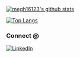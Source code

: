 [![megh16123's github stats](https://github-readme-stats.vercel.app/api?username=megh16123&show_icons=true&theme=radical)](https://github.com/megh16123/)


[![Top Langs](https://github-readme-stats.vercel.app/api/top-langs/?username=megh16123&layout=demo)](https://github.com/anuraghazra/github-readme-stats)

### Connect @ 
[![LinkedIn](https://img.shields.io/badge/linkedin-%230077B5.svg?style=for-the-badge&logo=linkedin&logoColor=white)](https://www.linkedin.com/in/meghansh-tyagi/)
